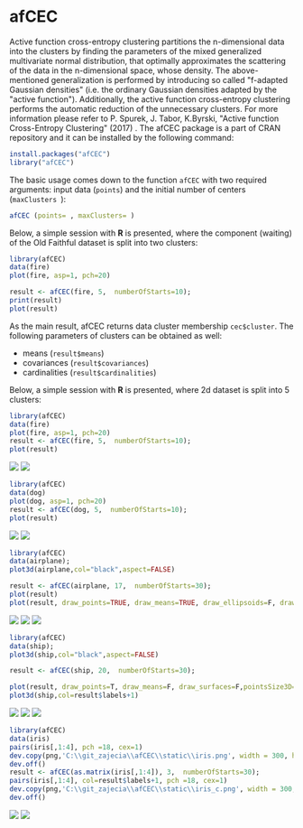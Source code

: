 afCEC
===

Active function cross-entropy clustering partitions the n-dimensional data into the clusters by finding the parameters of the mixed generalized multivariate normal distribution, that optimally approximates the scattering of the data in the n-dimensional space, whose density. The above-mentioned generalization is performed by introducing so called "f-adapted Gaussian densities" (i.e. the ordinary Gaussian densities adapted by the "active function"). Additionally, the active function cross-entropy clustering performs the automatic reduction of the unnecessary clusters. For more information please refer to P. Spurek, J. Tabor, K.Byrski, "Active function Cross-Entropy Clustering" (2017) .
The afCEC package is a part of CRAN repository and it can be installed by the following command:

```R
install.packages("afCEC")
library("afCEC")
```

The basic usage comes down to the function ` afCEC ` with two required arguments: input data (`points`) and the initial number of centers (`maxClusters `):

```R
afCEC (points= , maxClusters= )
```
Below, a simple session with **R** is presented, where the component
(waiting) of the Old Faithful dataset is split into two clusters:

```R
library(afCEC)
data(fire)
plot(fire, asp=1, pch=20)

result <- afCEC(fire, 5,  numberOfStarts=10);
print(result)
plot(result)
```

As the main result, afCEC returns data cluster membership `cec$cluster`. The following parameters of 
clusters can be obtained as well:

- means (`result$means`)
- covariances (`result$covariances`)
- cardinalities (`result$cardinalities`)

Below, a simple session with **R** is presented, where 2d dataset is split into 5 clusters:

```R
library(afCEC)
data(fire)
plot(fire, asp=1, pch=20)
result <- afCEC(fire, 5,  numberOfStarts=10);
plot(result)
```

![](https://raw.githubusercontent.com/GeigenPrinzipal/afCEC/gh-pages/static/fire.png)
![](https://raw.githubusercontent.com/GeigenPrinzipal/afCEC/gh-pages/static/fire_c.png)

```R
library(afCEC)
data(dog)
plot(dog, asp=1, pch=20)
result <- afCEC(dog, 5,  numberOfStarts=10);
plot(result)
```

![](https://raw.githubusercontent.com/GeigenPrinzipal/afCEC/gh-pages/static/dog.png)
![](https://raw.githubusercontent.com/GeigenPrinzipal/afCEC/gh-pages/static/dog_c.png)

```R
library(afCEC)
data(airplane);
plot3d(airplane,col="black",aspect=FALSE)

result <- afCEC(airplane, 17,  numberOfStarts=30);
plot(result)
plot(result, draw_points=TRUE, draw_means=TRUE, draw_ellipsoids=F, draw_surfaces=F)
```

![](https://raw.githubusercontent.com/GeigenPrinzipal/afCEC/gh-pages/static/airplane.png)
![](https://raw.githubusercontent.com/GeigenPrinzipal/afCEC/gh-pages/static/airplane_c.png)
![](https://raw.githubusercontent.com/GeigenPrinzipal/afCEC/gh-pages/static/airplane_p.png)

```R
library(afCEC)
data(ship);
plot3d(ship,col="black",aspect=FALSE)

result <- afCEC(ship, 20,  numberOfStarts=30);

plot(result, draw_points=T, draw_means=F, draw_surfaces=F,pointsSize3D=0.001)
plot3d(ship,col=result$labels+1)
```

![](https://raw.githubusercontent.com/GeigenPrinzipal/afCEC/gh-pages/static/ship.png)
![](https://raw.githubusercontent.com/GeigenPrinzipal/afCEC/gh-pages/static/ship_c.png)
![](https://raw.githubusercontent.com/GeigenPrinzipal/afCEC/gh-pages/static/ship_p.png)

```R
library(afCEC)
data(iris)
pairs(iris[,1:4], pch =18, cex=1)
dev.copy(png,'C:\\git_zajecia\\afCEC\\static\\iris.png', width = 300, height = 300)
dev.off()
result <- afCEC(as.matrix(iris[,1:4]), 3,  numberOfStarts=30);
pairs(iris[,1:4], col=result$labels+1, pch =18, cex=1)
dev.copy(png,'C:\\git_zajecia\\afCEC\\static\\iris_c.png', width = 300, height = 300)
dev.off()
```

![](https://raw.githubusercontent.com/GeigenPrinzipal/afCEC/gh-pages/static/iris.png)
![](https://raw.githubusercontent.com/GeigenPrinzipal/afCEC/gh-pages/static/iris_c.png)

